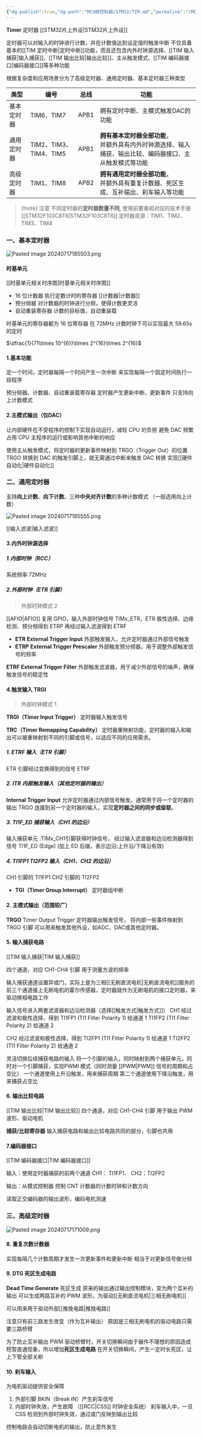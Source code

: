 ```yaml
---
{"dg-publish":true,"dg-path":"MCU微控制器/STM32/TIM.md","permalink":"/MCU微控制器/STM32/TIM/","dgPassFrontmatter":true,"noteIcon":"","created":"2024-07-16T18:09:07.591+08:00","updated":"2025-08-02T10:36:28.475+08:00"}
---
```


**Timer**    定时器 [[STM32片上外设\|STM32片上外设]]

定时器可以对输入的时钟进行计数，并在计数值达到设定值时触发中断
不仅具备基本的[[TIM 定时中断\|定时中断]]功能，而且还包含内外时钟源选择、[[TIM 输入捕获\|输入捕获]]、[[TIM 输出比较\|输出比较]]、主从触发模式、[[TIM 编码器接口\|编码器接口]]等多种功能

根据复杂度和应用场景分为了高级定时器、通用定时器、基本定时器三种类型


| 类型    | 编号                  | 总线   | 功能                                                         |
| ----- | ------------------- | ---- | ---------------------------------------------------------- |
| 基本定时器 | TIM6、TIM7           | APB1 | 拥有定时中断、主模式触发DAC的功能                                         |
| 通用定时器 | TIM2、TIM3、TIM4、TIM5 | APB1 | **拥有基本定时器全部功能**，<br>并额外具有内外时钟源选择、输入捕获、输出比较、编码器接口、主从触发模式等功能 |
| 高级定时器 | TIM1、TIM8           | APB2 | **拥有通用定时器全部功能**，<br>并额外具有重复计数器、死区生成、互补输出、刹车输入等功能           |

>[!note] 注意
>不同定时器的**定时器数量不同**, 使用前要查阅对应的技术手册
>[[STM32F103C8T6\|STM32F103C8T6]] 定时器资源：TIM1、TIM2、TIM3、TIM4


### 一、基本定时器

![Pasted image 20240717185503.png](/img/user/Photo%20Resources/Pasted%20image%2020240717185503.png)

#### 时基单元
[[时基单元相关时序图\|时基单元相关时序图]]

- 16 位计数器
	执行定数计时的寄存器  [[计数器\|计数器]]
- 预分频器
	对计数器的时钟进行分频，使得计数更灵活
- 自动重装寄存器
	计数的目标值，自动重装载

时基单元的寄存器都为 16 位寄存器
在 72MHz 计数时钟下可以实现最大 59.65s 的定时

$\dfrac{1}{71\times 10^{6}}\times 2^{16}\times 2^{16}$

#### 1.基本功能
定一个时间，定时器每隔一个时间产生一次中断
来实现每隔一个固定时间执行一段程序

预分频器、计数器、自动重装载寄存器
定时器产生更新中断、更新事件
只支持向上计数模式


#### 2.主模式输出（仅DAC）
让内部硬件在不受程序的控制下实现自动运行，减轻 CPU 的负担
避免 DAC  频繁占用 CPU 主程序的运行或影响其他中断的响应

使用主从触发模式，将定时器的更新事件映射到 TRGO（Trigger Out）的位置
TRGO 转换到 DAC 的触发引脚上，就无需通过中断来触发 DAC 转换
实现[[硬件自动化\|硬件自动化]]

### 二、通用定时器

支持**向上计数**、**向下计数**、三种**中央对齐计数**的多种计数模式
（一般选用向上计数）

![Pasted image 20240717185555.png](/img/user/Photo%20Resources/Pasted%20image%2020240717185555.png)

[[输入滤波\|输入滤波]]

#### 3.内外时钟源选择
##### 1.内部时钟（RCC）
系统频率 72MHz 

##### 2.外部时钟（ETR 引脚）
>外部时钟模式 2

[[AFIO\|AFIO]] 复用 GPIO，输入外部时钟信号 TIMx_ETR，ETR
极性选择、边缘检测、预分频得到 ETRP 
再经过输入滤波得到 ETRF 

- **ETR**   **External Trigger Input**
	外部触发输入，允许定时器通过外部信号触发
- **ETRP**  **External Trigger Prescaler**
	外部触发预分频器，用于调整外部触发信号的频率

**ETRF**  **External Trigger Filter**
外部触发滤波器，用于减少外部信号的噪声，确保触发信号的稳定性

#### 4.触发输入 TRGI
>外部时钟模式 1

**TRGI（Timer Input Trigger）**
定时器输入触发信号

**TRC（Timer Remapping Capability）**
定时器重映射功能，定时器的输入和输出可以被重映射到不同的引脚或信号，以适应不同的应用需求。

##### 1.     ETRF 输入（ETR 引脚）
ETR 引脚经过变换得到的信号 ETRF
##### 2.     ITR 内部触发输入（其他定时器的输出）
**Internal Trigger Input**
允许定时器通过内部信号触发。通常用于将一个定时器的输出 TRGO 连接到另一个定时器的输入，实现**定时器之间的同步或级联**。

##### 3.     TI1F_ED 捕获输入（CH1 的边沿）
输入捕获单元  :TIMx_CH1引脚获得时钟信号，
经过输入滤波器和边沿检测器得到信号 TI1F_ED  (Edge)
(加上 ED 后缀，表示边沿:上升沿/下降沿有效)

##### 4.     TI1FP1 TI2FP2 输入（CH1、CH2 的边沿）
CH1 引脚的 TI1FP1
CH2 引脚的 TI2FP2


- **TGI（Timer Group Interrupt）**
	定时器组中断
	
#### 2. 主模式输出（范围较广）
**TRGO**   Timer Output Trigger 定时器输出触发信号，
将内部一些事件映射到 TRGO 引脚
可以用来触发其他外设，如ADC、DAC或其他定时器。

#### 5. 输入捕获电路
[[TIM 输入捕获\|TIM 输入捕获]]

四个通道，对应 CH1-CH4 引脚
用于测量方波的频率

输入捕获通道设置异或门，实际上是为三相[[无刷直流电机\|无刷直流电机]]服务的
前三个通道接上无刷电机的霍尔传感器，定时器就作为无刷电机的接口定时器，来驱动换相电路工作

输入信号进入两套滤波器和边沿检测器（选择[[触发方式\|触发方式]]）
CH1 经过滤波和极性选择，得到 
TI1FP1 (TI1 Filter Polarity 1) 给通道 1
TI1FP2 (TI1 Filter Polarity 2) 给通道 2

CH2 经过滤波和极性选择，得到 
TI2FP1 (TI1 Filter Polarity 1) 给通道 1
TI2FP2 (TI1 Filter Polarity 2) 给通道 2

灵活切换后续捕获电路的输入
将一个引脚的输入，同时映射到两个捕获单元，同时对一个引脚捕获，实现PWMI 模式（同时测量 [[PWM\|PWM]] 信号的周期和占空比）
一个通道使用上升沿触发，用来捕获周期
第二个通道使用下降沿触发，用来捕获占空比


#### 6. 输出比较电路
[[TIM 输出比较\|TIM 输出比较]]
四个通道，对应 CH1-CH4 引脚
用于输出 PWM 波形、驱动电机

**捕获/比较寄存器** 
输入捕获电路和输出比较电路共同的部分，引脚也共用

#### 7.编码器接口
[[TIM 编码器接口\|TIM 编码器接口]]

输入：使用定时器捕获的前两个通道
CH1： TI1FP1、 CH2：TI2FP2

输出：从模式控制器
控制 CNT 计数器的计数时钟和计数方向

读取正交编码器的输出波形，编码电机测速

### 三、高级定时器

![Pasted image 20240717171009.png](/img/user/Photo%20Resources/Pasted%20image%2020240717171009.png)


#### 8. 重复次数计数器
实现每隔几个计数周期才发生一次更新事件和更新中断
相当于对更新信号做分频

#### 9. DTG 死区生成电路
**Dead Time Generate**  死区生成
原来的输出通过输出控制模块，变为两个互补的输出
可以生成两路互补的 PWM 波形，为驱动[[无刷直流电机\|三相无刷电机]]

可以用来用于驱动外部[[推挽电路\|推挽电路]]

注意只有前三路发生改变（作为互补输出）
原因是三相无刷电机的驱动电路只需要三路桥臂

为了防止互补输出 PWM 驱动桥臂时，开关切换瞬间由于器件不理想的原因造成短暂直通现象，所以增加**死区生成电路**
在开关切换瞬间，产生一定时长死区，让上下管全部关断

#### 10. 刹车输入
为电机驱动提供安全保障
1. 外部引脚 BKIN（Break IN）产生刹车信号
2. 内部时钟失效，产生故障  （[[RCC\|CSS]] 时钟安全系统）
	刹车输入中，一旦 CSS 检测到外部时钟失效，通过或门反映到输出比较

控制电路会自动切断电机的输出，防止意外发生







